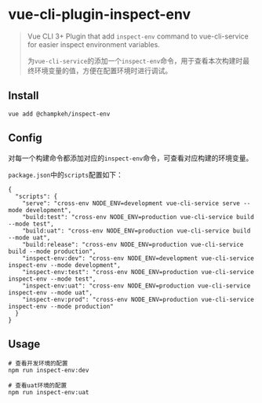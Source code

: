 # vue-cli-plugin-inspect-env

> Vue CLI 3+ Plugin that add `inspect-env` command to vue-cli-service for easier inspect environment variables.  
>
> 为`vue-cli-service`的添加一个`inspect-env`命令，用于查看本次构建时最终环境变量的值，方便在配置环境时进行调试。

## Install
```shell script
vue add @champkeh/inspect-env
```

## Config
对每一个构建命令都添加对应的`inspect-env`命令，可查看对应构建的环境变量。

`package.json`中的`scripts`配置如下：
```json5
{
  "scripts": {
    "serve": "cross-env NODE_ENV=development vue-cli-service serve --mode development",
    "build:test": "cross-env NODE_ENV=production vue-cli-service build --mode test",
    "build:uat": "cross-env NODE_ENV=production vue-cli-service build --mode uat",
    "build:release": "cross-env NODE_ENV=production vue-cli-service build --mode production",
    "inspect-env:dev": "cross-env NODE_ENV=development vue-cli-service inspect-env --mode development",
    "inspect-env:test": "cross-env NODE_ENV=production vue-cli-service inspect-env --mode test",
    "inspect-env:uat": "cross-env NODE_ENV=production vue-cli-service inspect-env --mode uat",
    "inspect-env:prod": "cross-env NODE_ENV=production vue-cli-service inspect-env --mode production"
  }
}
```

## Usage
```shell script
# 查看开发环境的配置
npm run inspect-env:dev

# 查看uat环境的配置
npm run inspect-env:uat
```

